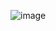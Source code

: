 ![image](https://user-images.githubusercontent.com/36649115/40943806-569ca400-6807-11e8-90c6-c07c30586c5b.png)
